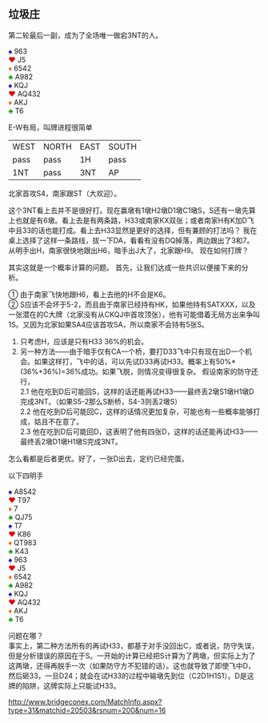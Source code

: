 ## 垃圾庄
第二轮最后一副，成为了全场唯一做宕3NT的人。

<div class="board-container">
  <div class="Whand">
    <font color="0000C0">♠</font> 963 <br>
    <font color="E80000">♥</font> J5 <br>
    <font color="FF6000">♦</font> 6542 <br>
    <font color="00A000">♣</font> A982 <br>
  </div>
	<div class="Ehand">
	  <font color="0000C0">♠</font> KQJ <br>
    <font color="E80000">♥</font> AQ432 <br>
    <font color="FF6000">♦</font> AKJ <br>
    <font color="00A000">♣</font> T6 <br>
  </div>
</div>

E-W有局，叫牌进程很简单 
<table>
    <tr><td>WEST</td> <td>NORTH</td> <td>EAST</td> <td>SOUTH</td></tr>
    <tr><td>pass</td> <td>pass</td> <td>1H</td> <td>pass</td></tr>
    <tr><td>1NT</td> <td>pass</td> <td>3NT</td> <td>AP </td></tr>
</table>

北家首攻S4，南家跟ST（大欢迎）。

这个3NT看上去并不是很好打。现在赢墩有1墩H2墩D1墩C1墩S，S还有一墩先算上也就是有6墩。看上去是有两条路，H33或南家KX双张；或者南家H有K加D飞中且33的话也能打成。看上去H33显然是更好的选择，但有兼顾的打法吗？
我在桌上选择了这样一条路线，拔一下DA，看看有没有DQ掉落，两边跟出了3和7。从明手出H，南家很快地跟出H6，暗手出J大了，北家跟H9。
现在如何打牌？

其实这就是一个概率计算的问题。
首先，让我们达成一些共识以便接下来的分析。

① 由于南家飞快地跟H6，看上去他的H不会是K6。<br/>
② S应该不会坏于5-2，而且由于南家已经持有HK，如果他持有SATXXX，以及一张潜在的C大牌（北家没有从CKQJ中首攻顶张），他有可能借着无局方出来争叫1S。又因为北家如果SA4应该首攻SA，所以南家不会持有5张S。

1. 只考虑H，应该是只有H33 36%的机会。
2. 另一种方法——由于暗手仅有CA一个桥，要打D33飞中只有现在出D一个机会。如果这样打，飞中的话，可以先试D33再试H33。概率上有50%*(36%+36%)=36%成功。如果飞脱，则情况变得很复杂。
假设南家的防守还行，<br/>
	2.1 他在吃到D后可能回S，这样的话还能再试H33——最终丢2墩S1墩H1墩D完成3NT。（如果S5-2那么S断桥，S4-3则丢2墩S）<br/>
	2.2 他在吃到D后可能回C，这样的话情况更加复杂，可能也有一些概率能够打成，姑且不在意了。<br/>
	2.3 他在吃到D后可能回D，这表明了他有四张D，这样的话还能再试H33——最终丢2墩D1墩H1墩S完成3NT。<br/>

怎么看都是后者更优。好了，一张D出去，定约已经完蛋。

以下四明手
<div class="board-container">
  <div class="Nhand">
    <font color="0000C0">♠</font> A8542 <br>
    <font color="E80000">♥</font> T97 <br>
    <font color="FF6000">♦</font> 7 <br>
    <font color="00A000">♣</font> QJ75 <br>
  </div>
  <div class="Shand">
    <font color="0000C0">♠</font> T7 <br>
    <font color="E80000">♥</font> K86 <br>
    <font color="FF6000">♦</font> QT983 <br>
    <font color="00A000">♣</font> K43 <br>
  </div>
  <div class="Whand">
    <font color="0000C0">♠</font> 963 <br>
    <font color="E80000">♥</font> J5 <br>
    <font color="FF6000">♦</font> 6542 <br>
    <font color="00A000">♣</font> A982 <br>
  </div>
	<div class="Ehand">
	  <font color="0000C0">♠</font> KQJ <br>
    <font color="E80000">♥</font> AQ432 <br>
    <font color="FF6000">♦</font> AKJ <br>
    <font color="00A000">♣</font> T6 <br>
  </div>
</div>

问题在哪？<br/>
事实上，第二种方法所有的再试H33，都基于对手没回出C，或者说，防守失误，但是分析错误的原因在于S。一开始的计算已经把S计算为了两墩，但实际上为了这两墩，还得再脱手一次（如果防守方不犯错的话）。这也就导致了即使飞中D，然后砸33，一旦D24；就会在试H33的过程中输墩先到位（C2D1H1S1）。D是这牌的陷阱，这牌实际上只能试H33。

http://www.bridgeconex.com/MatchInfo.aspx?type=31&matchid=20503&rsnum=200&num=16